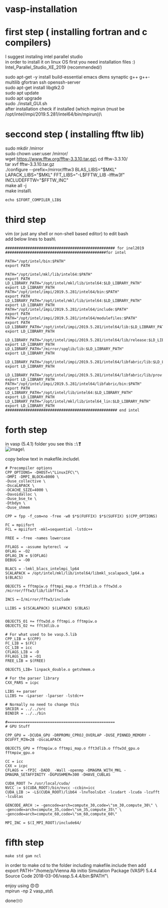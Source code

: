 # vasp-installation
# first step ( installing fortran and c compilers)
I suggest instaling intel parallel studio\
in order to install it on linux OS first you need installation files :)\
Intel_Parallel_Studio_XE_2019 (recommended/)

sudo apt-get -y install build-essential emacs dkms synaptic g++ g++-multilib gfortran ssh openssh-server\
sudo apt-get install libgtk2.0\
sudo apt update\
sudo apt upgrade\
sudo ./install_GUI.sh\
after installation check if installed (which mpirun (must be /opt/intel/impi/2019.5.281/intel64/bin/mpirun))\

# seccond step ( installing fftw lib)
sudo mkdir /mirror\
sudo chown user:user /mirror/\
wget https://www.fftw.org/fftw-3.3.10.tar.gz\
cd fftw-3.3.10/\
tar xvf fftw-3.3.10.tar.gz\
./configure --prefix=/mirror/fftw3 BLAS_LIBS="$MKL" LAPACK_LIBS="$MKL" FFT_LIBS="-L$FFTW_LIB -lfftw3f" INCLUDEFFTW="$FFTW_INC"\
make all -j\
make install\

```
echo $IFORT_COMPILER_LIB$
```

# third step
vim (or just any shell or non-shell based editor) to edit bash\
add below lines to bash\

```
################################################# for inel2019
#############################################for intel

PATH="/opt/intel/bin:$PATH"
export PATH

PATH="/opt/intel/mkl/lib/intel64:$PATH"
export PATH
LD_LIBRARY_PATH="/opt/intel/mkl/lib/intel64:$LD_LIBRARY_PATH"
export LD_LIBRARY_PATH
PATH="/opt/intel/impi/2019.5.281/intel64/bin:$PATH"
export PATH
LD_LIBRARY_PATH="/opt/intel/mkl/lib/intel64:$LD_LIBRARY_PATH"
export LD_LIBRARY_PATH
PATH="/opt/intel/impi/2019.5.281/intel64/include:$PATH"
export PATH
PATH="/opt/intel/impi/2019.5.281/intel64/modulefiles:$PATH"
export PATH
LD_LIBRARY_PATH="/opt/intel/impi/2019.5.281/intel64/lib:$LD_LIBRARY_PATH"
export LD_LIBRARY_PATH

LD_LIBRARY_PATH="/opt/intel/impi/2019.5.281/intel64/lib/release:$LD_LIBRARY_PATH"
export LD_LIBRARY_PATH
LD_LIBRARY_PATH="/mirror/spglib/lib:$LD_LIBRARY_PATH"
export LD_LIBRARY_PATH

LD_LIBRARY_PATH="/opt/intel/impi/2019.5.281/intel64/libfabric/lib:$LD_LIBRARY_PATH"
export LD_LIBRARY_PATH

LD_LIBRARY_PATH="/opt/intel/impi/2019.5.281/intel64/libfabric/lib/prov:$LD_LIBRARY_PATH"
export LD_LIBRARY_PATH
PATH="/opt/intel/impi/2019.5.281/intel64/libfabric/bin:$PATH"
export PATH
LD_LIBRARY_PATH="/opt/intel/lib/intel64:$LD_LIBRARY_PATH"
export LD_LIBRARY_PATH
LD_LIBRARY_PATH="/opt/intel/mkl/lib/intel64_lin:$LD_LIBRARY_PATH"
export LD_LIBRARY_PATH
################################################## end intel
```

# forth step
in vasp (5.4.1) folder you see this ::\\❣\
![image](https://github.com/Pcuchulu/vasp-installation/assets/100542104/4d1eca4c-749b-41cc-a807-135dc7ea484b)\

copy below text in makefile.include\

```
# Precompiler options
CPP_OPTIONS= -DHOST=\"LinuxIFC\"\
-DMPI -DMPI_BLOCK=8000 \
-Duse_collective \
-DscaLAPACK \
-DCACHE_SIZE=4000 \
-Davoidalloc \
-Duse_bse_te \
-Dtbdyn \
-Duse_shmem

CPP = fpp -f_com=no -free -w0 $*$(FUFFIX) $*$(SUFFIX) $(CPP_OPTIONS)

FC = mpiifort
FCL = mpiifort -mkl=sequential -lstdc++

FREE = -free -names lowercase

FFLAGS = -assume byterecl -w
OFLAG = -O2
OFLAG_IN = $(OFLAG)
DEBUG = -O0

BLACS = -lmkl_blacs_intelmpi_lp64
SCALAPACK = /opt/intel/mkl/lib/intel64/libmkl_scalapack_lp64.a $(BLACS)

OBJECTS = fftmpiw.o fftmpi_map.o fft3dlib.o fftw3d.o /mirror/fftw3/lib/libfftw3.a

INCS =-I/mirror/fftw3/include

LLIBS = $(SCALAPACK) $(LAPACK) $(BLAS)


OBJECTS_O1 += fftw3d.o fftmpi.o fftmpiw.o
OBJECTS_O2 += fft3dlib.o

# For what used to be vasp.5.lib
CPP_LIB = $(CPP)
FC_LIB = $(FC)
CC_LIB = icc
CFLAGS_LIB = -O
FFLAGS_LIB = -O1
FREE_LIB = $(FREE)

OBJECTS_LIB= linpack_double.o getshmem.o

# For the parser library
CXX_PARS = icpc

LIBS += parser
LLIBS += -Lparser -lparser -lstdc++

# Normally no need to change this
SRCDIR = ../../src
BINDIR = ../../bin

#================================================
# GPU Stuff

CPP_GPU = -DCUDA_GPU -DRPROMU_CPROJ_OVERLAP -DUSE_PINNED_MEMORY -DCUFFT_MIN=28 -UscaLAPACK

OBJECTS_GPU = fftmpiw.o fftmpi_map.o fft3dlib.o fftw3d_gpu.o fftmpiw_gpu.o

CC = icc
CXX = icpc
CFLAGS = -fPIC -DADD_ -Wall -openmp -DMAGMA_WITH_MKL -DMAGMA_SETAFFINITY -DGPUSHMEM=300 -DHAVE_CUBLAS

CUDA_ROOT ?= /usr/local/cuda/
NVCC := $(CUDA_ROOT)/bin/nvcc -ccbin=icc
CUDA_LIB := -L$(CUDA_ROOT)/lib64 -lnvToolsExt -lcudart -lcuda -lcufft -lcublas

GENCODE_ARCH := -gencode=arch=compute_30,code=\"sm_30,compute_30\" \
-gencode=arch=compute_35,code=\"sm_35,compute_35\" \
-gencode=arch=compute_60,code=\"sm_60,compute_60\"

MPI_INC = $(I_MPI_ROOT)/include64/
```

# fifth step

    make std gam ncl

in order to make cd to the folder including makefile.include
 then add\
 export PATH="/home/p/Vienna Ab initio Simulation Package (VASP) 5.4.4 Source Code 2018-03-06/vasp.5.4.4/bin:$PATH"\

enjoy using 😍😍\
mpirun -np 2 vasp_std\

done🙄🙄
